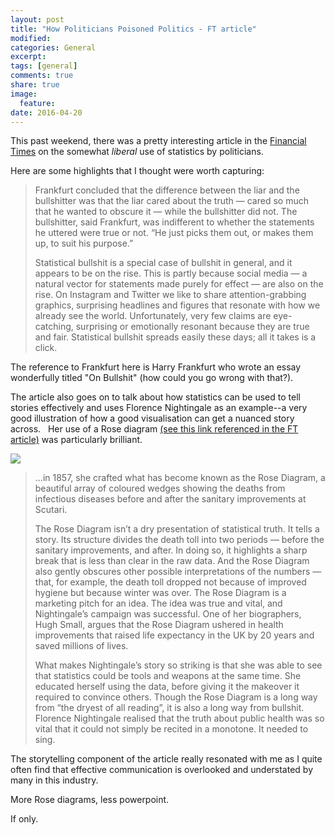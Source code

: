 ```yaml
---
layout: post
title: "How Politicians Poisoned Politics - FT article"
modified:
categories: General
excerpt:  
tags: [general]
comments: true
share: true
image:
  feature:
date: 2016-04-20
---
```



This past weekend, there was a pretty interesting article in the [Financial Times](https://next.ft.com/content/2e43b3e8-01c7-11e6-ac98-3c15a1aa2e62) on the 
somewhat *liberal* use of statistics by politicians.

Here are some highlights that I thought were worth capturing:

> Frankfurt concluded that the difference between the liar and the bullshitter 
was that the liar cared about the truth — cared so much that he wanted to 
obscure it — while the bullshitter did not. The bullshitter, said Frankfurt, 
was indifferent to whether the statements he uttered were true or not. 
“He just picks them out, or makes them up, to suit his purpose.”
>
> Statistical bullshit is a special case of bullshit in general, and it appears to 
be on the rise. This is partly because social media — a natural vector for 
statements made purely for effect — are also on the rise. On Instagram and 
Twitter we like to share attention-grabbing graphics, surprising headlines and 
figures that resonate with how we already see the world. Unfortunately, very few 
claims are eye-catching, surprising or emotionally resonant because they are 
true and fair. Statistical bullshit spreads easily these days; all it takes 
is a click.


The reference to Frankfurt here is Harry Frankfurt who wrote an essay wonderfully 
titled "On Bullshit" (how could you go wrong with that?).

The article also goes on to talk about how statistics can be used to tell 
stories effectively and uses Florence Nightingale as an example--a very good 
illustration of how a good visualisation can get a nuanced story across.  
Her use of a Rose diagram [(see this link referenced in the FT article)](http://www.florence-nightingale-avenging-angel.co.uk/?p=462) 
was particularly brilliant.

![](http://www.florence-nightingale-avenging-angel.co.uk/blog/wp-content/uploads/2012/01/Rose.jpg)

> ...in 1857, she crafted what has become known as the Rose Diagram, a beautiful 
array of coloured wedges showing the deaths from infectious diseases before and 
after the sanitary improvements at Scutari.
> 
> The Rose Diagram isn’t a dry presentation of statistical truth. It tells a 
story. Its structure divides the death toll into two periods — before the 
sanitary improvements, and after. In doing so, it highlights a sharp break that 
is less than clear in the raw data. And the Rose Diagram also gently obscures 
other possible interpretations of the numbers — that, for example, the death 
toll dropped not because of improved hygiene but because winter was over. The 
Rose Diagram is a marketing pitch for an idea. The idea was true and vital, and 
Nightingale’s campaign was successful. One of her biographers, Hugh Small, 
argues that the Rose Diagram ushered in health improvements that raised life 
expectancy in the UK by 20 years and saved millions of lives.
> 
> What makes Nightingale’s story so striking is that she was able to see that 
statistics could be tools and weapons at the same time. She educated herself 
using the data, before giving it the makeover it required to convince others. 
Though the Rose Diagram is a long way from “the dryest of all reading”, it is 
also a long way from bullshit. Florence Nightingale realised that the truth 
about public health was so vital that it could not simply be recited in a 
monotone. It needed to sing.

The storytelling component of the article really resonated with me as I quite 
often find that effective communication is overlooked and understated by many in 
this industry.   

More Rose diagrams, less powerpoint.  

If only.
